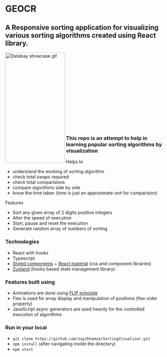 # GEOCR

<h2>A Responsive sorting application for visualizing various sorting algorithms created using React library.</h2>
<img src="https://github.com/sayihhamza/GEOCR/blob/main/assets/GIF1.gif" alt="Databay showcase gif" title="Databay showcase gif" width="190"
     height="350" align="left" />
<!-- <img src="https://github.com/sayihhamza/SortingVisualizer/blob/main/MobileVersion.gif" alt="Databay showcase gif" title="Databay showcase gif" width="190"
     height="350"align="right"/> -->
<br /><br /><br /><br /><br /><br /><br /><br /><br /><br /><br /><br /><br /><br />
     <h3>This repo is an attempt to help in learning popular sorting algorithms by visualization</h3>
Helps to

- understand the working of sorting algorithm
- check total swaps required
- check total comparisions
- compare algorithms side by side
- know the time taken (time is just an approximate unit for comparision)

Features

- Sort any given array of 2 digits positive integers
- Alter the speed of execution
- Start, pause and reset the execution
- Generate random array of numbers of sorting

### Technologies

- React with hooks
- Typescript
- [Styled components](https://styled-components.com/) + [React material](https://material-ui.com/) (css and component libraries)
- [Zustand](https://github.com/pmndrs/zustand) (hooks based state management library)

### Features built using

- Animations are done using [FLIP principle](https://aerotwist.com/blog/flip-your-animations/)
- Flex is used for array display and manipulation of positions (flex order property)
- JavaScript async generators are used heavily for the controlled execution of algorithms

### Run in your local

- `git clone https://github.com/sayihhamza/SortingVisualizer.git`
- `npm install` (after navigating inside the directory)
- `npm start`
